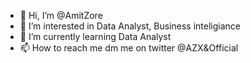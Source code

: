 - 👋 Hi, I’m @AmitZore
- 👀 I’m interested in Data Analyst, Business inteligiance 
- 🌱 I’m currently learning Data Analyst
- 📫 How to reach me dm me on twitter @AZX&Official

<!---
AmitZore/AmitZore is a ✨ special ✨ repository because its `README.md` (this file) appears on your GitHub profile.
You can click the Preview link to take a look at your changes.
--->
